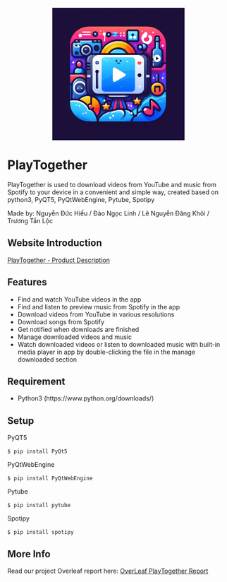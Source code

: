 <p align="center">
  <img width="300" align="center" src="images/Logo.jpg">
</p>

# PlayTogether
PlayTogether is used to download videos from YouTube and music from Spotify to your device in a convenient and simple way, created based on python3, PyQT5, PyQtWebEngine, Pytube, Spotipy

Made by: Nguyễn Đức Hiếu / Đào Ngọc Linh / Lê Nguyễn Đăng Khôi / Trương Tấn Lộc
## Website Introduction
[PlayTogether - Product Description](https://11111100dk.github.io/Product-Description/)

## Features
<ul>
    <li>Find and watch YouTube videos in the app</li>
    <li>Find and listen to preview music from Spotify in the app</li>
    <li>Download videos from YouTube in various resolutions</li>
    <li>Download songs from Spotify</li>
    <li>Get notified when downloads are finished</li>
    <li>Manage downloaded videos and music</li>
    <li>Watch downloaded videos or listen to downloaded music with built-in media player in app by double-clicking the file in the manage downloaded section</li>
</ul>

## Requirement
<ul>
  <li>Python3 (https://www.python.org/downloads/)</li>
</ul>

## Setup
PyQT5
```shell
$ pip install PyQt5
```
PyQtWebEngine
```shell
$ pip install PyQtWebEngine
```
Pytube
```shell
$ pip install pytube
```
Spotipy
```shell
$ pip install spotipy
```

## More Info
Read our project Overleaf report here: [OverLeaf PlayTogether Report](https://www.overleaf.com/read/yrptmcnhdftw#5cffbc)
